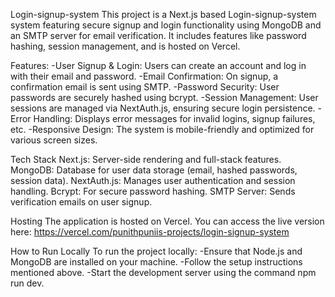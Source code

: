 Login-signup-system
This project is a Next.js based Login-signup-system system featuring secure signup and login functionality using MongoDB and an SMTP server for email verification. 
It includes features like password hashing, session management, and is hosted on Vercel.

Features:
-User Signup & Login: Users can create an account and log in with their email and password.
-Email Confirmation: On signup, a confirmation email is sent using SMTP.
-Password Security: User passwords are securely hashed using bcrypt.
-Session Management: User sessions are managed via NextAuth.js, ensuring secure login persistence.
-Error Handling: Displays error messages for invalid logins, signup failures, etc.
-Responsive Design: The system is mobile-friendly and optimized for various screen sizes.

Tech Stack
Next.js: Server-side rendering and full-stack features.
MongoDB: Database for user data storage (email, hashed passwords, session data).
NextAuth.js: Manages user authentication and session handling.
Bcrypt: For secure password hashing.
SMTP Server: Sends verification emails on user signup.

Hosting
The application is hosted on Vercel. You can access the live version here: https://vercel.com/punithpuniis-projects/login-signup-system

How to Run Locally
To run the project locally:
-Ensure that Node.js and MongoDB are installed on your machine.
-Follow the setup instructions mentioned above.
-Start the development server using the command npm run dev.

